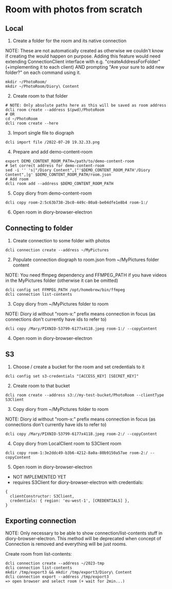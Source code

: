 # Room with photos from scratch

## Local

1. Create a folder for the room and its native connection

NOTE: These are not automatically created as otherwise we couldn't know if creating the would happen on purpose. Adding this feature would need extending ConnectionClient interface with e.g. "createAddressForFolder" (+implementing it to each client) AND prompting "Are your sure to add new folder?" on each command using it.

```
mkdir ~/PhotoRoom/
mkdir ~/PhotoRoom/Diory\ Content
```

2. Create room to that folder

```
# NOTE: Only absolute paths here as this will be saved as room address
dcli room create --address $(pwd)/PhotoRoom
# OR
cd ~/PhotoRoom
dcli room create --here
```

3. Import single file to diograph

```
dcli import file /2022-07-20 19.32.33.png
```

4. Prepare and add demo-content-room

```
export DEMO_CONTENT_ROOM_PATH=/path/to/demo-content-room
# Set correct address for demo-content-room
sed -i '' 's|"/Diory Content",|"'$DEMO_CONTENT_ROOM_PATH'/Diory Content",|g' $DEMO_CONTENT_ROOM_PATH/room.json
# Add room
dcli room add --address $DEMO_CONTENT_ROOM_PATH
```

5. Copy diory from demo-content-room

```
dcli copy room-2:5c63b738-2bc0-449c-80a8-be04dfe1e8b4 room-1:/
```

6. Open room in diory-browser-electron

## Connecting to folder

1. Create connection to some folder with photos

```
dcli connection create --address ~/MyPictures
```

2. Populate connection diograph to room.json from ~/MyPictures folder content

NOTE: You need ffmpeg dependency and FFMPEG_PATH if you have videos in the MyPictures folder (otherwise it can be omitted)

```
dcli config set FFMPEG_PATH /opt/homebrew/bin/ffmpeg
dcli connection list-contents
```

3. Copy diory from ~/MyPictures folder to room

NOTE: Diory id without "room-x:" prefix means connection in focus (as connections don't currently have ids to refer to)

```
dcli copy /Mary/PIXNIO-53799-6177x4118.jpeg room-1:/ --copyContent
```

4. Open room in diory-browser-electron

## S3

1. Choose / create a bucket for the room and set credentials to it

```
dcli config set s3-credentials "[ACCESS_KEY] [SECRET_KEY]"
```

2. Create room to that bucket

```
dcli room create --address s3://my-test-bucket/PhotoRoom --clientType S3Client
```

3. Copy diory from ~/MyPictures folder to room

NOTE: Diory id without "room-x:" prefix means connection in focus (as connections don't currently have ids to refer to)

```
dcli copy /Mary/PIXNIO-53799-6177x4118.jpeg room-2:/ --copyContent
```

4. Copy diory from LocalClient room to S3Client room

```
dcli copy room-1:3e2ddc49-b3b6-4212-8a0a-80b9150a57ae room-2:/ --copyContent
```

5. Open room in diory-browser-electron

- NOT IMPLEMENTED YET
- requires S3Client for diory-browser-electron with credentials:

```
{
  clientConstructor: S3Client,
  credentials: { region: 'eu-west-1', [CREDENTIALS] },
}
```

## Exporting connection

NOTE: Only necessary to be able to show connection/list-contents stuff in diory-browser-electron. This method will be deprecated when concept of Connection is removed and everything will be just rooms.

Create room from list-contents:

```
dcli connection create --address ~/2023-tmp
dcli connection list-contents
mkdir /tmp/export3 && mkdir /tmp/export3/Diory\ Content
dcli connection export --address /tmp/export3
=> open browser and select room (+ wait for 2min...)
```
